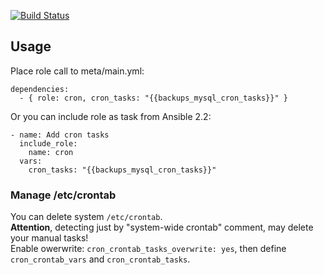 [![Build Status](https://travis-ci.org/viasite-ansible/ansible-role-cron.svg?branch=master)](https://travis-ci.org/viasite-ansible/ansible-role-cron)

## Usage
Place role call to meta/main.yml:
```
dependencies:
  - { role: cron, cron_tasks: "{{backups_mysql_cron_tasks}}" }
```

Or you can include role as task from Ansible 2.2:
```
- name: Add cron tasks
  include_role:
    name: cron
  vars:
    cron_tasks: "{{backups_mysql_cron_tasks}}"
```

### Manage /etc/crontab
You can delete system `/etc/crontab`.  
**Attention**, detecting just by "system-wide crontab" comment, may delete your manual tasks!  
Enable owerwrite: `cron_crontab_tasks_overwrite: yes`, 
then define `cron_crontab_vars` and `cron_crontab_tasks`.
